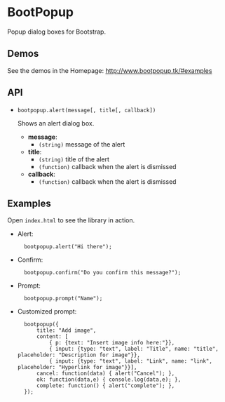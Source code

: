 # BootPopup

Popup dialog boxes for Bootstrap.

## Demos

See the demos in the Homepage: http://www.bootpopup.tk/#examples

## API

- `bootpopup.alert(message[, title[, callback])`
  
  Shows an alert dialog box.

  - **message**:
    - `(string)` message of the alert
  - **title**:
    - `(string)` title of the alert
    - `(function)` callback when the alert is dismissed
  - **callback**:
    - `(function)` callback when the alert is dismissed


## Examples

Open `index.html` to see the library in action.

- Alert:

        bootpopup.alert("Hi there");

- Confirm:
        
        bootpopup.confirm("Do you confirm this message?");

- Prompt:
		
        bootpopup.prompt("Name");

- Customized prompt:

        bootpopup({
            title: "Add image",
            content: [
                { p: {text: "Insert image info here:"}},
                { input: {type: "text", label: "Title", name: "title", placeholder: "Description for image"}},
                { input: {type: "text", label: "Link", name: "link", placeholder: "Hyperlink for image"}}],
            cancel: function(data) { alert("Cancel"); },
            ok: function(data,e) { console.log(data,e); },
            complete: function() { alert("complete"); },
        });
